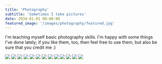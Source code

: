 ```yaml
---
title: 'Photography'
subtitle: 'Sometimes I take pictures'
date: 2034-01-01 00:00:00
featured_image: '/images/photography/featured.jpg'
---
```


I'm teaching myself basic photography skills. I'm happy with some things I've done lately; if you like them, too, then feel free to use them, but also be sure that you credit me :)

<div class="gallery" data-columns="1">
	<img src="/images/photography/photo-01.jpg">
  <img src="/images/photography/photo-02.jpg">
  <img src="/images/photography/photo-03.jpg">
  <img src="/images/photography/photo-04.jpg">
  <img src="/images/photography/photo-05.jpg">
  <img src="/images/photography/photo-06.jpg">
  <img src="/images/photography/photo-07.jpg">
  <img src="/images/photography/photo-08.jpg">
  <img src="/images/photography/photo-09.jpg">
  <img src="/images/photography/photo-10.jpg">
  <img src="/images/photography/photo-11.jpg">
  <img src="/images/photography/photo-12.jpg">
  <img src="/images/photography/photo-13.jpg">
</div>
